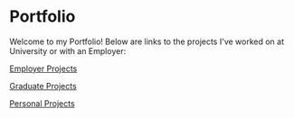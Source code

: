# Portfolio
Welcome to my Portfolio! Below are links to the projects I've worked on at University or with an Employer: 


[Employer Projects](https://github.com/tristinburd/employer-projects/tree/main)

[Graduate Projects](https://github.com/tristinburd/graduate-projects)

[Personal Projects](https://github.com/tristinburd/personal-projects)


